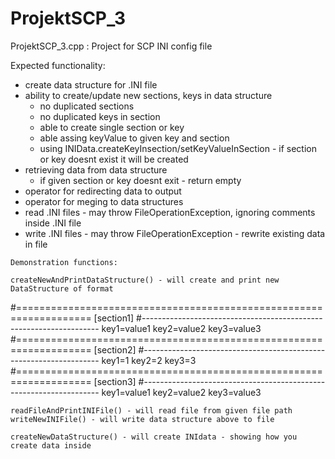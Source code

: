 # ProjektSCP_3
ProjektSCP_3.cpp : Project for SCP INI config file 

Expected functionality:
   - create data structure for .INI file
   - ability to create/update new sections, keys in data structure
       - no duplicated sections
       - no duplicated keys in section
       - able to create single section or key
       - able assing keyValue to given key and section
       - using INIData.createKeyInsection/setKeyValueInSection - if section or key doesnt exist it will be created
   - retrieving data from data structure
       - if given section or key doesnt exit - return empty
   - operator for redirecting data to output
   - operator for meging to data structures
   - read .INI files - may throw FileOperationException, ignoring comments inside .INI file
   - write .INI files - may throw FileOperationException - rewrite existing data in file

    Demonstration functions:

    createNewAndPrintDataStructure() - will create and print new DataStructure of format
#===================================================================
[section1] 
#-------------------------------------------------------------------
key1=value1
key2=value2
key3=value3
#===================================================================
[section2] 
#-------------------------------------------------------------------
key1=1
key2=2
key3=3
#===================================================================
[section3] 
#-------------------------------------------------------------------
key1=value1
key2=value2
key3=value3

    readFileAndPrintINIFile() - will read file from given file path 
    writeNewINIFile() - will write data structure above to file
    
    createNewDataStructure() - will create INIdata - showing how you create data inside     

